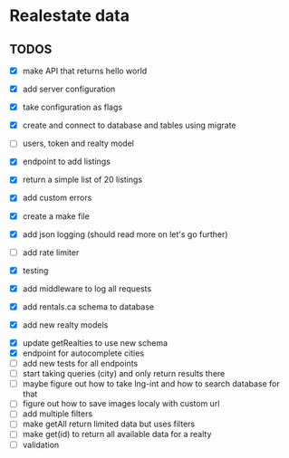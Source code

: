 # Realestate data 
## TODOS
- [x] make API that returns hello world
- [x] add server configuration
- [x] take configuration as flags
- [x] create and connect to database and tables using migrate
- [ ] users, token and realty model
- [x] endpoint to add listings
- [x] return a simple list of 20 listings
- [x] add custom errors
- [x] create a make file
- [x] add json logging (should read more on let's go further)
- [ ] add rate limiter

- [x] testing
- [x] add middleware to log all requests
- [x] add rentals.ca schema to database
- [x] add new realty models
<!-- - [ ] create cities table -->
- [x] update getRealties to use new schema
- [x] endpoint for autocomplete cities
- [ ] add new tests for all endpoints
- [ ] start taking queries (city) and only return results there
- [ ] maybe figure out how to take lng-int and how to search database for that
- [ ] figure out how to save images localy with custom url
- [ ] add multiple filters
- [ ] make getAll return limited data but uses filters
- [ ] make get(id) to return all available data for a realty
- [ ] validation

